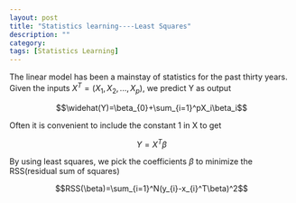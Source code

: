 ```yaml
---
layout: post
title: "Statistics learning----Least Squares"
description: ""
category: 
tags: [Statistics Learning]
---
```


The linear model has been a mainstay of statistics for the past thirty years. Given the inputs $X^T=(X_{1},X_{2},...,X_{p})$, we predict Y as output


$$\widehat(Y)=\beta_{0}+\sum_{i=1}^pX_i\beta_i$$


Often it is convenient to include the constant 1 in X to get


$$Y=X^T\beta$$


By using least squares, we pick the coefficients $\beta$ to minimize the RSS(residual sum of squares)


$$RSS(\beta)=\sum_{i=1}^N(y_{i}-x_{i}^T\beta)^2$$